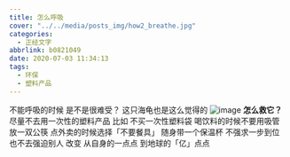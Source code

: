```yaml
---
title: 怎么呼吸
cover: "../../media/posts_img/how2_breathe.jpg"
categories:
  - 正经文字
abbrlink: b0821049
date: 2020-07-03 11:34:13
tags:
  - 环保
  - 塑料产品
---
```


不能呼吸的时候
是不是很难受？
这只海龟也是这么觉得的
![image](/blog_image/呼吸/海龟.jpg)
**怎么救它？**
尽量不去用一次性的塑料产品
比如 不买一次性塑料袋
喝饮料的时候不要用吸管
放一双公筷
点外卖的时候选择「不要餐具」
随身带一个保温杯
不强求一步到位
也不去强迫别人
改变
从自身的一点点
到地球的「亿」点点
